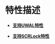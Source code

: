# 特性描述<a name="ZH-CN_TOPIC_0000001687250913"></a>

-   **[支持UWAL特性](支持UWAL特性.md)**  

-   **[支持SCRLock特性](支持SCRLock特性.md)**  

